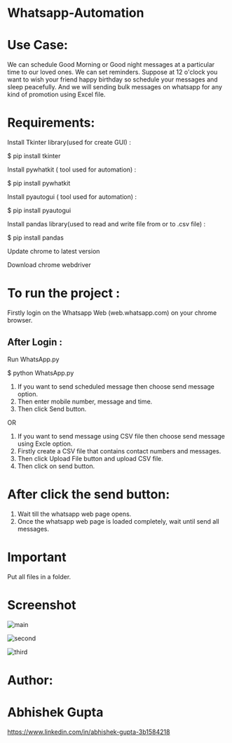 # Whatsapp-Automation

# Use Case:
We can schedule Good Morning or Good night messages at a particular time to our loved ones. We can set reminders. Suppose at 12 o'clock you want to wish your friend happy birthday so schedule your messages and sleep peacefully. And we will sending bulk messages on whatsapp for any kind of promotion using Excel file.


# Requirements:
Install Tkinter library(used for create GUI) :

$ pip install tkinter

Install pywhatkit ( tool used for automation) :

$ pip install pywhatkit

Install pyautogui ( tool used for automation) :

$ pip install pyautogui

Install pandas library(used to read and write file from or to .csv file) :

$ pip install pandas

Update chrome to latest version

Download chrome webdriver

# To run the project :
Firstly login on the Whatsapp Web (web.whatsapp.com) on your chrome browser.

## After Login :

Run WhatsApp.py

$ python WhatsApp.py


1. If you want to send scheduled message then choose send message option.
2. Then enter mobile number, message and time.
3. Then click Send button.

OR
1. If you want to send message using CSV file then choose send message using Excle option.
2. Firstly create a CSV file that contains contact numbers and messages.
3. Then click Upload File button and upload CSV file.
4. Then click on send button.

# After click the send button:
1. Wait till the whatsapp web page opens.
2. Once the whatsapp web page is loaded completely, wait until send all messages. 

# Important

Put all files in a folder.

# Screenshot

![main](https://user-images.githubusercontent.com/95033382/151716316-ee71e9e1-4aa8-4345-be96-4c0f48fce18c.PNG)

![second](https://user-images.githubusercontent.com/95033382/151716324-d95cafd1-2a6f-44c9-9623-829040dd58f6.PNG)

![third](https://user-images.githubusercontent.com/95033382/151716332-ab63e74d-433f-4551-be60-1574997c31a9.PNG)

# Author:

# Abhishek Gupta
https://www.linkedin.com/in/abhishek-gupta-3b1584218
